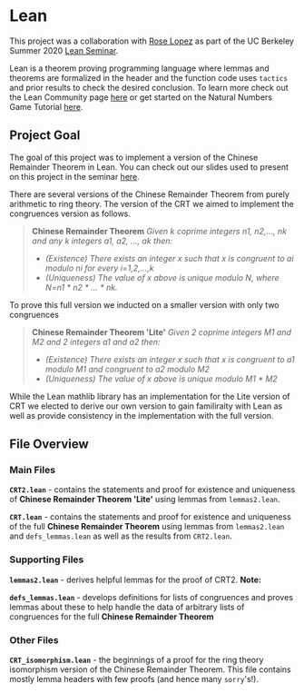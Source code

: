 # Lean

This project was a collaboration with [Rose Lopez](https://github.com/Roseele) as part of the UC Berkeley Summer 2020 [Lean Seminar](https://sites.google.com/view/berkeleyleanseminar). 

Lean is a theorem proving programming language where lemmas and theorems are formalized in the header and the function code uses ```tactics``` and prior results to check the desired conclusion. To learn more check out the Lean Community page [here](https://leanprover-community.github.io/index.html) or get started on the Natural Numbers Game Tutorial [here](https://wwwf.imperial.ac.uk/~buzzard/xena/natural_number_game/). 

## Project Goal

The goal of this project was to implement a version of the Chinese Remainder Theorem in Lean. You can check out our slides used to present on this project in the seminar [here](https://drive.google.com/file/d/1SuDF7DOl59ERRkO-dbzAO1d8Ki3RPenC/view). 


There are several versions of the Chinese Remainder Theorem from purely arithmetic to ring theory. The version of the CRT we aimed to implement the congruences version as follows. 

>**Chinese Remainder Theorem** _Given k coprime integers n1, n2,..., nk and any k integers a1, a2, ..., ak then:_
>- _(Existence) There exists an integer x such that x is congruent to ai modulo ni for every i=1,2,...,k_
>- _(Uniqueness) The value of x above is unique modulo N, where N=n1 * n2 * ... * nk._

To prove this full version we inducted on a smaller version with only two congruences 

>**Chinese Remainder Theorem 'Lite'** _Given 2 coprime integers M1 and M2 and 2 integers a1 and a2 then:_
>- _(Existence) There exists an integer x such that x is congruent to a1 modulo M1 and congruent to a2 modulo M2_
>- _(Uniqueness) The value of x above is unique modulo M1 * M2_

While the Lean mathlib library has an implementation for the Lite version of CRT we elected to derive our own version to gain familiraity with Lean as well as provide consistency in the implementation with the full version. 


## File Overview

### **Main Files**

**```CRT2.lean```** - contains the statements and proof for existence and uniqueness of **Chinese Remainder Theorem 'Lite'** using lemmas from ```lemmas2.lean```.  

**```CRT.lean```** - contains the statements and proof for existence and uniqueness of the full **Chinese Remainder Theorem** using lemmas from ```lemmas2.lean``` and ```defs_lemmas.lean``` as well as the results from ```CRT2.lean```.

### **Supporting Files**

**```lemmas2.lean```** - derives helpful lemmas for the proof of CRT2.  **Note:** 

**```defs_lemmas.lean```** - develops definitions for lists of congruences and proves lemmas about these to help handle the data of arbitrary lists of congruences for the full **Chinese Remainder Theorem** 

### **Other Files**

**```CRT_isomorphism.lean```** - the beginnings of a proof for the ring theory isomorphism version of the Chinese Remainder Theorem. This file contains mostly lemma headers with few proofs (and hence many ```sorry```'s!). 






